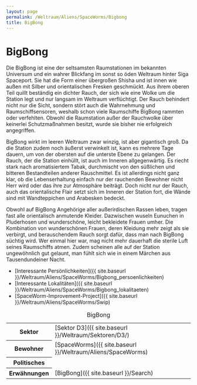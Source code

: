 ```yaml
---
layout: page
permalink: /Weltraum/Aliens/SpaceWorms/Bigbong
title: BigBong
---
```



# BigBong


Die BigBong ist eine der seltsamsten Raumstationen im bekannten Universum und ein wahrer Blickfang im sonst so öden Weltraum hinter Siga Spaceport. Sie hat die Form einer übergroßen Shisha und ist innen wie außen mit Silber und orientalischen Fresken geschmückt. Aus ihrem oberen Teil quillt beständig ein dichter Rauch, der sich wie eine Wolke um die Station legt und nur langsam im Weltraum verflüchtigt. Der Rauch behindert nicht nur die Sicht, sondern stört auch die Wahrnehmung und Raumschiffsensoren, weshalb schon viele Raumschiffe BigBong rammten oder verfehlten. Obwohl die Raumstation außer der Rauchwolke über keinerlei Schutzmaßnahmen besitzt, wurde sie bisher nie erfolgreich angegriffen.

BigBong wirkt im leeren Weltraum zwar winzig, ist aber gigantisch groß. Da die Station zudem noch äußerst verwinkelt ist, kann es mehrere Tage dauern, um von der obersten auf die unterste Ebene zu gelangen. Der Rauch, der die Station einhüllt, ist auch im Inneren allgegenwärtig. Es riecht stark nach aromatisiertem Tabak, durchmischt von den süßlichen und bitteren Bestandteilen anderer Rauschmittel. Es ist allerdings nicht ganz klar, ob die Lebenserhaltung einfach nur der rauchenden Bewohner nicht Herr wird oder das ihre zur Atmosphäre beiträgt. Doch nicht nur der Rauch, auch das orientalische Flair setzt sich im Inneren der Station fort, die Wände sind mit Wandteppichen und Arabesken bedeckt.

Obwohl auf BigBong Angehörige aller außerirdischen Rassen leben, tragen fast alle orientalisch anmutende Kleider. Dazwischen wuseln Eunuchen in Pluderhosen und wunderschöne, leicht bekleidete Frauen umher. Die Kombination von wunderschönen Frauen, deren Kleidung mehr zeigt als sie verbirgt, und berauschendem Rauch sorgt dafür, dass man nach BigBong süchtig wird. Wer einmal hier war, mag nicht mehr dauerhaft die sterile Luft seines Raumschiffs atmen. Zudem scheinen alle auf der Station ungewöhnlich gut gelaunt, man fühlt sich wie in einem Märchen aus Tausendundeiner Nacht.

- [Interessante Persönlichkeiten]({{ site.baseurl }}/Weltraum/Aliens/SpaceWorms/Bigbong_persoenlichkeiten)
- [Interessante Lokalitäten]({{ site.baseurl }}/Weltraum/Aliens/SpaceWorms/Bigbong_lokalitaeten)
- [SpaceWorm-Improvement-Project]({{ site.baseurl }}/Weltraum/Aliens/SpaceWorms/Swip)


<aside>
<table data-type="raumstation">
<caption>BigBong</caption>
<tbody>
<tr><th>Sektor</th><td>[Sektor D3]({{ site.baseurl }}/Weltraum/Sektoren/D3/)</td></tr>
<tr><th>Bewohner</th><td>[SpaceWorms]({{ site.baseurl }}/Weltraum/Aliens/SpaceWorms)</td></tr>
<tr><th>Politisches</th><td> </td></tr>
<tr><th>Erwähnungen</th><td>[BigBong]({{ site.baseurl }}/Search)</td></tr>
</tbody>
</table>
</aside>

